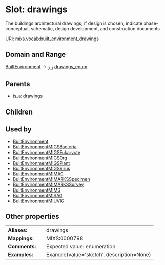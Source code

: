 
# Slot: drawings


The buildings architectural drawings; if design is chosen, indicate phase-conceptual, schematic, design development, and construction documents

URI: [mixs.vocab:built_environment_drawings](https://w3id.org/mixs/vocab/built_environment_drawings)


## Domain and Range

[BuiltEnvironment](BuiltEnvironment.md) &#8594;  <sub>0..1</sub> [drawings_enum](drawings_enum.md)

## Parents

 *  is_a: [drawings](drawings.md)

## Children


## Used by

 * [BuiltEnvironment](BuiltEnvironment.md)
 * [BuiltEnvironmentMIGSBacteria](BuiltEnvironmentMIGSBacteria.md)
 * [BuiltEnvironmentMIGSEukaryote](BuiltEnvironmentMIGSEukaryote.md)
 * [BuiltEnvironmentMIGSOrg](BuiltEnvironmentMIGSOrg.md)
 * [BuiltEnvironmentMIGSPlant](BuiltEnvironmentMIGSPlant.md)
 * [BuiltEnvironmentMIGSVirus](BuiltEnvironmentMIGSVirus.md)
 * [BuiltEnvironmentMIMAG](BuiltEnvironmentMIMAG.md)
 * [BuiltEnvironmentMIMARKSSpecimen](BuiltEnvironmentMIMARKSSpecimen.md)
 * [BuiltEnvironmentMIMARKSSurvey](BuiltEnvironmentMIMARKSSurvey.md)
 * [BuiltEnvironmentMIMS](BuiltEnvironmentMIMS.md)
 * [BuiltEnvironmentMISAG](BuiltEnvironmentMISAG.md)
 * [BuiltEnvironmentMIUVIG](BuiltEnvironmentMIUVIG.md)

## Other properties

|  |  |  |
| --- | --- | --- |
| **Aliases:** | | drawings |
| **Mappings:** | | MIXS:0000798 |
| **Comments:** | | Expected value: enumeration |
| **Examples:** | | Example(value='sketch', description=None) |

